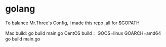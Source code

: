 # golang

To balance Mr.Three's Config, I made this repo ,all for $GOPATH

Mac build: go build main.go
CentOS build： GOOS=linux GOARCH=amd64 go build main.go